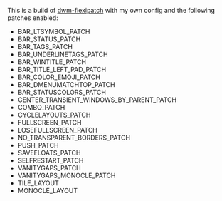 This is a build of [dwm-flexipatch](https://github.com/bakkeby/dwm-flexipatch) with my own config and the following patches enabled:
 
- BAR_LTSYMBOL_PATCH
- BAR_STATUS_PATCH
- BAR_TAGS_PATCH
- BAR_UNDERLINETAGS_PATCH
- BAR_WINTITLE_PATCH
- BAR_TITLE_LEFT_PAD_PATCH
- BAR_COLOR_EMOJI_PATCH
- BAR_DMENUMATCHTOP_PATCH
- BAR_STATUSCOLORS_PATCH
- CENTER_TRANSIENT_WINDOWS_BY_PARENT_PATCH
- COMBO_PATCH
- CYCLELAYOUTS_PATCH
- FULLSCREEN_PATCH
- LOSEFULLSCREEN_PATCH
- NO_TRANSPARENT_BORDERS_PATCH
- PUSH_PATCH
- SAVEFLOATS_PATCH
- SELFRESTART_PATCH
- VANITYGAPS_PATCH
- VANITYGAPS_MONOCLE_PATCH
- TILE_LAYOUT
- MONOCLE_LAYOUT
